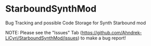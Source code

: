 # StarboundSynthMod
Bug Tracking and possible Code Storage for Synth Starbound mod

NOTE: Please see the "Issues" Tab (https://github.com/Ahndrek-LiCyri/StarboundSynthMod/issues) to make a bug report!
